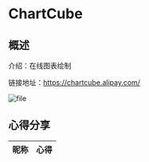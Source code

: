 # ChartCube

## 概述

介绍：在线图表绘制

链接地址：https://chartcube.alipay.com/

![file](https://vip.123pan.cn/1831704795/public/%E6%88%91%E7%9A%84%E5%B7%A5%E5%85%B7%E7%AE%B1-202404-00/images/ChartCube/0.png)

## 心得分享

| 昵称 | 心得 |
| :---: | :--- |